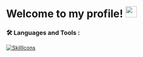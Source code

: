 <h1>
 Welcome to my profile!
  <img src="https://media.giphy.com/media/hvRJCLFzcasrR4ia7z/giphy.gif" width="30px"/>
</h1>


### :hammer_and_wrench: Languages and Tools :
[![SkillIcons](https://skillicons.dev/icons?i=js,ts,html,css,nodejs,py,mongodb,bots,photoshop)](https://skillicons.dev)<br/>
